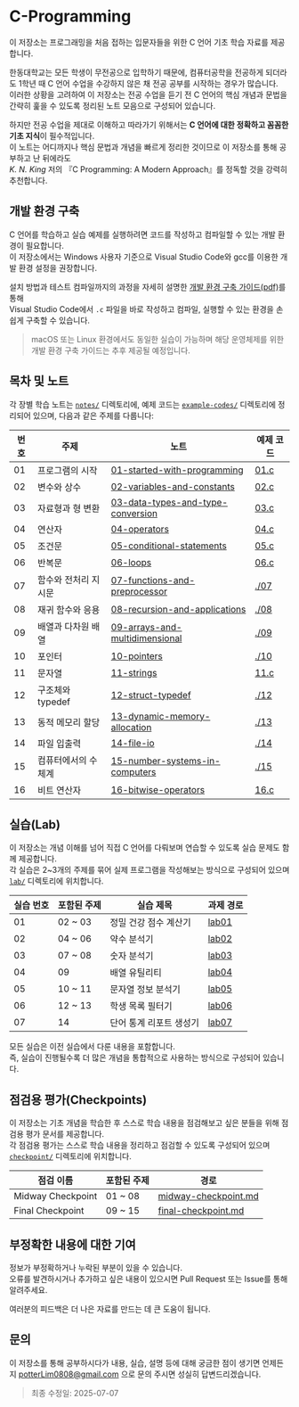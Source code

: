 # C-Programming

이 저장소는 프로그래밍을 처음 접하는 입문자들을 위한 C 언어 기초 학습 자료를 제공합니다.

한동대학교는 모든 학생이 무전공으로 입학하기 때문에, 컴퓨터공학을 전공하게 되더라도 1학년 때 C 언어 수업을 수강하지 않은 채 전공 공부를 시작하는 경우가 많습니다.  
이러한 상황을 고려하여 이 저장소는 전공 수업을 듣기 전 C 언어의 핵심 개념과 문법을 간략히 훑을 수 있도록 정리된 노트 모음으로 구성되어 있습니다.

하지만 전공 수업을 제대로 이해하고 따라가기 위해서는 **C 언어에 대한 정확하고 꼼꼼한 기초 지식**이 필수적입니다.  
이 노트는 어디까지나 핵심 문법과 개념을 빠르게 정리한 것이므로 이 저장소를 통해 공부하고 난 뒤에라도  
_K. N. King_ 저의 『C Programming: A Modern Approach』를 정독할 것을 강력히 추천합니다.

## 개발 환경 구축

C 언어를 학습하고 실습 예제를 실행하려면 코드를 작성하고 컴파일할 수 있는 개발 환경이 필요합니다.  
이 저장소에서는 Windows 사용자 기준으로 Visual Studio Code와 gcc를 이용한 개발 환경 설정을 권장합니다.

설치 방법과 테스트 컴파일까지의 과정을 자세히 설명한 [개발 환경 구축 가이드(pdf)](./setup-guide/c_programming_setup_guide.pdf)를 통해  
Visual Studio Code에서 `.c` 파일을 바로 작성하고 컴파일, 실행할 수 있는 환경을 손쉽게 구축할 수 있습니다.

> macOS 또는 Linux 환경에서도 동일한 실습이 가능하며 해당 운영체제를 위한 개발 환경 구축 가이드는 추후 제공될 예정입니다.

## 목차 및 노트

각 장별 학습 노트는 [`notes/`](./notes) 디렉토리에, 예제 코드는 [`example-codes/`](./example-codes) 디렉토리에 정리되어 있으며, 다음과 같은 주제를 다룹니다:

| 번호 | 주제                 | 노트                                                                            | 예제 코드                  |
| ---- | ---------------------| ------------------------------------------------------------------------------- | -------------------------- |
| 01   | 프로그램의 시작      | [01-started-with-programming](notes/01-started-with-programming.md)             | [01.c](example-codes/01.c) |
| 02   | 변수와 상수          | [02-variables-and-constants](notes/02-variables-and-constants.md)               | [02.c](example-codes/02.c) |
| 03   | 자료형과 형 변환     | [03-data-types-and-type-conversion](notes/03-data-types-and-type-conversion.md) | [03.c](example-codes/03.c) |
| 04   | 연산자               | [04-operators](notes/04-operators.md)                                           | [04.c](example-codes/04.c) |
| 05   | 조건문               | [05-conditional-statements](notes/05-conditional-statements.md)                 | [05.c](example-codes/05.c) |
| 06   | 반복문               | [06-loops](notes/06-loops.md)                                                   | [06.c](example-codes/06.c) |
| 07   | 함수와 전처리 지시문 | [07-functions-and-preprocessor](notes/07-functions-and-preprocessor.md)         | [./07](example-codes/07)   |
| 08   | 재귀 함수와 응용     | [08-recursion-and-applications](notes/08-recursion-and-applications.md)         | [./08](example-codes/08)   |
| 09   | 배열과 다차원 배열   | [09-arrays-and-multidimensional](notes/09-arrays-and-multidimensional.md)       | [./09](example-codes/09)   |
| 10   | 포인터               | [10-pointers](notes/10-pointers.md)                                             | [./10](example-codes/10)   |
| 11   | 문자열               | [11-strings](notes/11-strings.md)                                               | [11.c](example-codes/11.c) |
| 12   | 구조체와 typedef     | [12-struct-typedef](notes/12-struct-typedef.md)                                 | [./12](example-codes/12)   |
| 13   | 동적 메모리 할당     | [13-dynamic-memory-allocation](notes/13-dynamic-memory-allocation.md)           | [./13](example-codes/13)   |
| 14   | 파일 입출력          | [14-file-io](notes/14-file-io.md)                                               | [./14](example-codes/14)   |
| 15   | 컴퓨터에서의 수 체계 | [15-number-systems-in-computers](notes/15-number-systems-in-computers.md)       | [./15](example-codes/15)   |
| 16   | 비트 연산자          | [16-bitwise-operators](notes/16-bitwise-operators.md)                           | [16.c](example-codes/16.c) |

## 실습(Lab)

이 저장소는 개념 이해를 넘어 직접 C 언어를 다뤄보며 연습할 수 있도록 실습 문제도 함께 제공합니다.  
각 실습은 2~3개의 주제를 묶어 실제 프로그램을 작성해보는 방식으로 구성되어 있으며 [`lab/`](./lab) 디렉토리에 위치합니다.

| 실습 번호 | 포함된 주제 |          실습 제목           |     과제 경로      |
|-----------|-------------|------------------------------|--------------------|
|     01    |   02 ~ 03   | 정밀 건강 점수 계산기        | [lab01](lab/lab01) |
|     02    |   04 ~ 06   | 약수 분석기                  | [lab02](lab/lab02) |
|     03    |   07 ~ 08   | 숫자 분석기                  | [lab03](lab/lab03) |
|     04    |     09      | 배열 유틸리티                | [lab04](lab/lab04) |
|     05    |   10 ~ 11   | 문자열 정보 분석기           | [lab05](lab/lab05) |
|     06    |   12 ~ 13   | 학생 목록 필터기             | [lab06](lab/lab06) |
|     07    |     14      | 단어 통계 리포트 생성기      | [lab07](lab/lab07) |


모든 실습은 이전 실습에서 다룬 내용을 포함합니다.  
즉, 실습이 진행될수록 더 많은 개념을 통합적으로 사용하는 방식으로 구성되어 있습니다.

## 점검용 평가(Checkpoints)

이 저장소는 기초 개념을 학습한 후 스스로 학습 내용을 점검해보고 싶은 분들을 위해 점검용 평가 문서를 제공합니다.  
각 점검용 평가는 스스로 학습 내용을 정리하고 점검할 수 있도록 구성되어 있으며 [`checkpoint/`](./checkpoint) 디렉토리에 위치합니다.

| 점검 이름         | 포함된 주제 | 경로                                                       |
|-------------------|-------------|------------------------------------------------------------|
| Midway Checkpoint | 01 ~ 08     | [midway-checkpoint.md](./checkpoint/midway-checkpoint.md)  |
| Final Checkpoint  | 09 ~ 15     | [final-checkpoint.md](./checkpoint/final-checkpoint.md)    |

## 부정확한 내용에 대한 기여

정보가 부정확하거나 누락된 부분이 있을 수 있습니다.  
오류를 발견하시거나 추가하고 싶은 내용이 있으시면 Pull Request 또는 Issue를 통해 알려주세요.

여러분의 피드백은 더 나은 자료를 만드는 데 큰 도움이 됩니다.

## 문의

이 저장소를 통해 공부하시다가 내용, 실습, 설명 등에 대해 궁금한 점이 생기면 언제든지 potterLim0808@gmail.com 으로 문의 주시면 성실히 답변드리겠습니다.

> 최종 수정일: 2025-07-07
